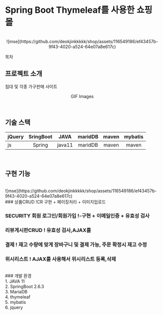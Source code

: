 # Spring Boot Thymeleaf를 사용한 쇼핑몰
<p align="center">
  <br>
  ![mse](https://github.com/deokjinkkkkk/shop/assets/116549186/ef43457b-9f43-4020-a524-64e07a8e617c)
  <br>
</p>

목차

## 프로젝트 소개

<p align="justify">
 침대 및 각종 가구판매 사이트 
</p>

<p align="center">
GIF Images
</p>

<br>

## 기술 스택

| jQuery |  SringBoot |   JAVA    |   maridDB  |   maven  |  mybatis |
| :----- | :--------: |  :----:   | :--------: | :------: | :------: | 
|  js    |  Spring    |  java11   | maridDB    | maven    | maven    |

<br>

## 구현 기능
  <br>
    ![mse](https://github.com/deokjinkkkkk/shop/assets/116549186/ef43457b-9f43-4020-a524-64e07a8e617c)
  <br>
### 상품CRUD !CR 구현 + 페이징처리 + 이미지업로드

### SECURITY 회원 로그인/회원가입 !-구현 + 이메일인증 + 유효성 검사

### 리뷰게시판CRUD ! 유효성 검사,AJAX를 

### 결제 ! 재고 수량에 맞게 장바구니 및 결제 가능, 주문 확정시 재고 수정

### 위시리스트 ! AJAX를 사용해서 위시리스트 등록,삭제

<br>
### 개발 환경 <br/>
1. JAVA 11 <br/>
2. SpringBoot 2.6.3 <br/>
3. MariaDB <br/>
4. thymeleaf <br/>
5. mybatis <br/>
6. jquery <br/>
<br/>
<p align="justify">

</p>

<br>
